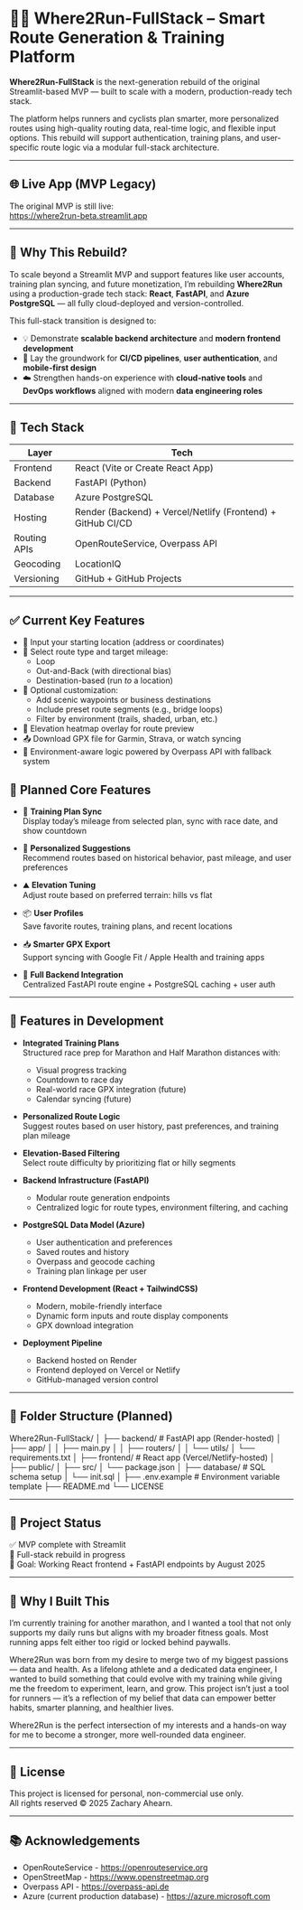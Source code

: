 # 🏃‍♂️ Where2Run-FullStack – Smart Route Generation & Training Platform

**Where2Run-FullStack** is the next-generation rebuild of the original Streamlit-based MVP — built to scale with a modern, production-ready tech stack.

The platform helps runners and cyclists plan smarter, more personalized routes using high-quality routing data, real-time logic, and flexible input options. This rebuild will support authentication, training plans, and user-specific route logic via a modular full-stack architecture.

---

## 🌐 Live App (MVP Legacy)

The original MVP is still live:  
https://where2run-beta.streamlit.app

---

## 🚧 Why This Rebuild?

To scale beyond a Streamlit MVP and support features like user accounts, training plan syncing, and future monetization, I’m rebuilding **Where2Run** using a production-grade tech stack: **React**, **FastAPI**, and **Azure PostgreSQL** — all fully cloud-deployed and version-controlled.

This full-stack transition is designed to:

- 💡 Demonstrate **scalable backend architecture** and **modern frontend development**
- 🔐 Lay the groundwork for **CI/CD pipelines**, **user authentication**, and **mobile-first design**
- ☁️ Strengthen hands-on experience with **cloud-native tools** and **DevOps workflows** aligned with modern **data engineering roles**

---

## 🧱 Tech Stack

| Layer        | Tech                                 |
|--------------|--------------------------------------|
| Frontend     | React (Vite or Create React App)     |
| Backend      | FastAPI (Python)                     |
| Database     | Azure PostgreSQL                     |
| Hosting      | Render (Backend) + Vercel/Netlify (Frontend) + GitHub CI/CD |
| Routing APIs | OpenRouteService, Overpass API       |
| Geocoding    | LocationIQ                           |
| Versioning   | GitHub + GitHub Projects             |

---

## ✅ Current Key Features

- 📍 Input your starting location (address or coordinates)
- 📏 Select route type and target mileage:
  - Loop
  - Out-and-Back (with directional bias)
  - Destination-based (run *to* a location)
- 🎯 Optional customization:
  - Add scenic waypoints or business destinations
  - Include preset route segments (e.g., bridge loops)
  - Filter by environment (trails, shaded, urban, etc.)
- 🌄 Elevation heatmap overlay for route preview
- 📤 Download GPX file for Garmin, Strava, or watch syncing
- 🧭 Environment-aware logic powered by Overpass API with fallback system


## 🚧 Planned Core Features

- 🏁 **Training Plan Sync**  
  Display today’s mileage from selected plan, sync with race date, and show countdown

- 🧠 **Personalized Suggestions**  
  Recommend routes based on historical behavior, past mileage, and user preferences

- ⛰️ **Elevation Tuning**  
  Adjust route based on preferred terrain: hills vs flat

- 📦 **User Profiles**  
  Save favorite routes, training plans, and recent locations

- 📥 **Smarter GPX Export**  
  Support syncing with Google Fit / Apple Health and training apps

- 🧱 **Full Backend Integration**  
  Centralized FastAPI route engine + PostgreSQL caching + user auth

---

## 🔧 Features in Development

- **Integrated Training Plans**  
  Structured race prep for Marathon and Half Marathon distances with:
  - Visual progress tracking
  - Countdown to race day
  - Real-world race GPX integration (future)
  - Calendar syncing (future)

- **Personalized Route Logic**  
  Suggest routes based on user history, past preferences, and training plan mileage

- **Elevation-Based Filtering**  
  Select route difficulty by prioritizing flat or hilly segments

- **Backend Infrastructure (FastAPI)**  
  - Modular route generation endpoints  
  - Centralized logic for route types, environment filtering, and caching

- **PostgreSQL Data Model (Azure)**  
  - User authentication and preferences  
  - Saved routes and history  
  - Overpass and geocode caching  
  - Training plan linkage per user

- **Frontend Development (React + TailwindCSS)**  
  - Modern, mobile-friendly interface  
  - Dynamic form inputs and route display components  
  - GPX download integration

- **Deployment Pipeline**  
  - Backend hosted on Render  
  - Frontend deployed on Vercel or Netlify  
  - GitHub-managed version control


---

## 📁 Folder Structure (Planned)

Where2Run-FullStack/
│
├── backend/              # FastAPI app (Render-hosted)
│   ├── app/
│   │   ├── main.py
│   │   ├── routers/
│   │   └── utils/
│   └── requirements.txt
│
├── frontend/             # React app (Vercel/Netlify-hosted)
│   ├── public/
│   ├── src/
│   └── package.json
│
├── database/             # SQL schema setup
│   └── init.sql
│
├── .env.example          # Environment variable template
├── README.md
└── LICENSE

---

## 📌 Project Status

✅ MVP complete with Streamlit  
🚧 Full-stack rebuild in progress  
📅 Goal: Working React frontend + FastAPI endpoints by August 2025

---

## 🎯 Why I Built This

I’m currently training for another marathon, and I wanted a tool that not only supports my daily runs but aligns with my broader fitness goals. Most running apps felt either too rigid or locked behind paywalls.

Where2Run was born from my desire to merge two of my biggest passions — data and health. As a lifelong athlete and a dedicated data engineer, I wanted to build something that could evolve with my training while giving me the freedom to experiment, learn, and grow. This project isn’t just a tool for runners — it’s a reflection of my belief that data can empower better habits, smarter planning, and healthier lives.

Where2Run is the perfect intersection of my interests and a hands-on way for me to become a stronger, more well-rounded data engineer.


---

## 📜 License

This project is licensed for personal, non-commercial use only.  
All rights reserved © 2025 Zachary Ahearn.

---

## 📚 Acknowledgements

- OpenRouteService - https://openrouteservice.org  
- OpenStreetMap - https://www.openstreetmap.org  
- Overpass API - https://overpass-api.de  
- Azure (current production database) - https://azure.microsoft.com
